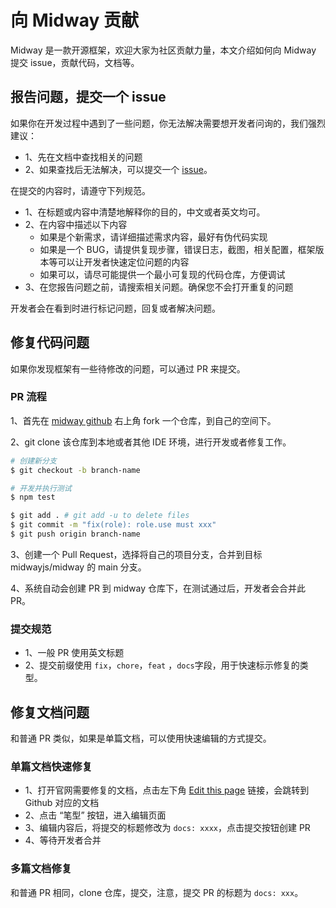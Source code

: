 # 向 Midway 贡献

Midway 是一款开源框架，欢迎大家为社区贡献力量，本文介绍如何向 Midway 提交 issue，贡献代码，文档等。



## 报告问题，提交一个 issue

如果你在开发过程中遇到了一些问题，你无法解决需要想开发者问询的，我们强烈建议：

- 1、先在文档中查找相关的问题
- 2、如果查找后无法解决，可以提交一个 [issue](https://github.com/midwayjs/midway/issues/new)。



在提交的内容时，请遵守下列规范。

- 1、在标题或内容中清楚地解释你的目的，中文或者英文均可。
- 2、在内容中描述以下内容
  - 如果是个新需求，请详细描述需求内容，最好有伪代码实现
  - 如果是一个 BUG，请提供复现步骤，错误日志，截图，相关配置，框架版本等可以让开发者快速定位问题的内容
  - 如果可以，请尽可能提供一个最小可复现的代码仓库，方便调试
- 3、在您报告问题之前，请搜索相关问题。确保您不会打开重复的问题



开发者会在看到时进行标记问题，回复或者解决问题。



## 修复代码问题

如果你发现框架有一些待修改的问题，可以通过 PR 来提交。



### PR 流程

1、首先在 [midway github](https://github.com/midwayjs/midway) 右上角 fork 一个仓库，到自己的空间下。

2、git clone 该仓库到本地或者其他 IDE 环境，进行开发或者修复工作。

```bash
# 创建新分支
$ git checkout -b branch-name

# 开发并执行测试
$ npm test

$ git add . # git add -u to delete files
$ git commit -m "fix(role): role.use must xxx"
$ git push origin branch-name
```

3、创建一个 Pull Request，选择将自己的项目分支，合并到目标 midwayjs/midway 的 main 分支。

4、系统自动会创建 PR 到 midway 仓库下，在测试通过后，开发者会合并此 PR。



### 提交规范

- 1、一般 PR 使用英文标题
- 2、提交前缀使用 `fix`，`chore`，`feat` ，`docs`字段，用于快速标示修复的类型。 



## 修复文档问题

和普通 PR 类似，如果是单篇文档，可以使用快速编辑的方式提交。



### 单篇文档快速修复

- 1、打开官网需要修复的文档，点击左下角 [Edit this page](#) 链接，会跳转到 Github 对应的文档
- 2、点击 “笔型” 按钮，进入编辑页面
- 3、编辑内容后，将提交的标题修改为 `docs: xxxx`，点击提交按钮创建 PR
- 4、等待开发者合并



### 多篇文档修复

和普通 PR 相同，clone 仓库，提交，注意，提交 PR 的标题为 `docs: xxx`。

